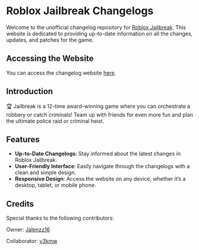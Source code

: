 # Roblox Jailbreak Changelogs

Welcome to the unofficial changelog repository for [Roblox Jailbreak](https://www.roblox.com/games/606849621/Jailbreak). This website is dedicated to providing up-to-date information on all the changes, updates, and patches for the game.

## Accessing the Website

You can access the changelog website [here](https://jailbreakchangelogs.xyz/).

## Introduction

🏆 Jailbreak is a 12-time award-winning game where you can orchestrate a robbery or catch criminals! Team up with friends for even more fun and plan the ultimate police raid or criminal heist.

## Features

- **Up-to-Date Changelogs**: Stay informed about the latest changes in Roblox Jailbreak.
- **User-Friendly Interface**: Easily navigate through the changelogs with a clean and simple design.
- **Responsive Design**: Access the website on any device, whether it’s a desktop, tablet, or mobile phone.

## Credits

Special thanks to the following contributors:

Owner: [Jalenzz16](https://github.com/Jalenzzz)

Collaborator: [v3kmw](https://github.com/v3kmww/)
